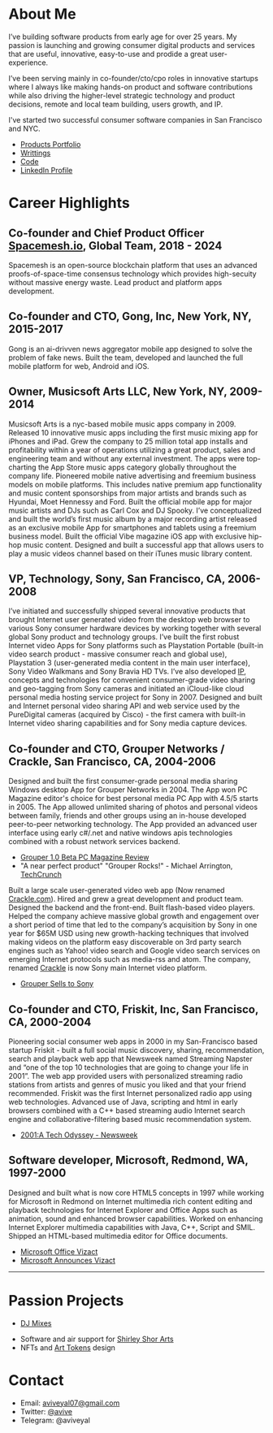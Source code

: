 # About Me
I’ve building software products from early age for over 25 years. My passion is launching and growing consumer digital products and services that are useful, innovative, easy-to-use and prodide a great user-experience. 

I’ve been serving mainly in co-founder/cto/cpo roles in innovative startups where I always like making hands-on product and software contributions while also driving the higher-level strategic technology and product decisions, remote and local team building, users growth, and IP. 

I've started two successful consumer software companies in San Francisco and NYC.

* [Products Portfolio](https://www.behance.net/aviveyal07926b)
* [Writtings](https://medium.com/@avive)
* [Code](https://github.com/avive)
* [LinkedIn Profile](https://www.linkedin.com/in/avive)

# Career Highlights

## Co-founder and Chief Product Officer [Spacemesh.io](https://spacemesh.io), Global Team, 2018 - 2024
Spacemesh is an open-source blockchain platform that uses an advanced proofs-of-space-time consensus technology which provides high-secuity without massive energy waste.
Lead product and platform apps development.

## Co-founder and CTO, Gong, Inc, New York, NY, 2015-2017
Gong is an ai-drivven news aggregator mobile app designed to solve the problem of fake news.
Built the team, developed and launched the full mobile platform for web, Android and iOS.

## Owner, Musicsoft Arts LLC, New York, NY, 2009-2014
Musicsoft Arts is a nyc-based mobile music apps company in 2009. Released 10 innovative music apps including the first music mixing app for iPhones and iPad. Grew the company to 25 million total app installs and profitability within a year of operations utilizing a great product, sales and engineering team and without any external investment. The apps were top-charting the App Store music apps category globally throughout the company life. Pioneered mobile native advertising and freemium business models on mobile platforms. This includes native premium app functionality and music content sponsorships from major artists and brands such as Hyundai, Moet Hennessy and Ford. Built the official mobile app for major music artists and DJs such as Carl Cox and DJ Spooky. I’ve conceptualized and built the world’s first music album by a major recording artist released as an exclusive mobile App for smartphones and tablets using a freemium business model. Built the official Vibe magazine iOS app with exclusive hip-hop music content. Designed and built a successful app that allows users to play a music videos channel based on their iTunes music library content.

## VP, Technology, Sony, San Francisco, CA, 2006-2008
I’ve initiated and successfully shipped several innovative products that brought Internet user generated video from the desktop web browser to various Sony consumer hardware devices by working together with several global Sony product and technology groups. I’ve built the first robust Internet video Apps for Sony platforms such as Playstation Portable (built-in video search product - massive consumer reach and global use), Playstation 3 (user-generated media content in the main user interface), Sony Video Walkmans and Sony Bravia HD TVs. I’ve also developed [IP](http://patents.justia.com/inventor/aviv-eyal), concepts and technologies for convenient consumer-grade video sharing and geo-tagging from Sony cameras and initiated an iCloud-like cloud personal media hosting service project for Sony in 2007. Designed and built and Internet personal video sharing API and web service used by the PureDigital cameras (acquired by Cisco)  - the first camera with built-in Internet video sharing capabilities and for Sony media capture devices. 

## Co-founder and CTO, Grouper Networks / Crackle, San Francisco, CA, 2004-2006
Designed and built the first consumer-grade personal media sharing Windows desktop App for Grouper Networks in 2004. The App won PC Magazine editor's choice for best personal media PC App with 4.5/5 starts in 2005. The App allowed unlimited sharing of photos and personal videos between family, friends and other groups using an in-house developed peer-to-peer networking technology. The App provided an advanced user interface using early c#/.net and native windows apis technologies combined with a robust network services backend.

* [Grouper 1.0 Beta PC Magazine Review](http://www.pcmag.com/article2/0,2817,1706557,00.asp)
* "A near perfect product" "Grouper Rocks!" - Michael Arrington, [TechCrunch](https://techcrunch.com/2005/12/06/more-video-tools-grouper-v20-rocks/) 

Built a large scale user-generated video web app (Now renamed [Crackle.com](https://crackle.com)). Hired and grew a great development and product team. Designed the backend and the front-end. Built flash-based video players. Helped the company achieve massive global growth and engagement over a short period of time that led to the company’s acquisition by Sony in one year for $65M USD using new growth-hacking techniques that involved making videos on the platform easy discoverable on 3rd party search engines such as Yahoo! video search and Google video search services on emerging Internet protocols such as media-rss and atom. The company, renamed [Crackle](http://crackle.com) is now Sony main Internet video platform.

* [Grouper Sells to Sony](https://techcrunch.com/2006/08/22/wow-grouper-sells-for-65-million/)

## Co-founder and CTO, Friskit, Inc, San Francisco, CA, 2000-2004
Pioneering social consumer web apps in 2000 in my San-Francisco based startup Friskit - built a full social music discovery, sharing, recommendation, search and playback web app that Newsweek named Streaming Napster and “one of the top 10 technologies that are going to change your life in 2001”. The web app provided users with personalized streaming radio stations from artists and genres of music you liked and that your friend recommended. Friskit was the first Internet personalized radio app using web technologies. Advanced use of Java, scripting and html in early browsers combined with a C++ based streaming audio Internet search engine and collaborative-filtering based music recommendation system.

* [2001:A Tech Odyssey - Newsweek](http://www.newsweek.com/2001-tech-odyssey-155835)

## Software developer, Microsoft, Redmond, WA, 1997-2000
Designed and built what is now core HTML5 concepts in 1997 while working for Microsoft in Redmond on Internet multimedia rich content editing and playback technologies for Internet Explorer and Office Apps such as animation, sound and enhanced browser capabilities. Worked on enhancing Internet Explorer multimedia capabilities with Java, C++, Script and SMIL. Shipped an HTML-based multimedia editor for Office documents.

* [Microsoft Office Vizact](https://en.wikipedia.org/wiki/Microsoft_Vizact)
* [Microsoft Announces Vizact](https://news.microsoft.com/1999/05/26/microsoft-announces-vizact-2000-the-newest-application-from-office-free-preview-now-available-for-download-from-the-web/)

---

# Passion Projects
* [DJ Mixes](https://www.mixcloud.com/dj_fuzzy_logic/)
- Software and air support for [Shirley Shor Arts](https://www.instagram.com/explore/tags/shirleyshor/)
- NFTs and [Art Tokens](https://shirleyshor.studio/) design

# Contact
* Email: [aviveyal07@gmail.com](mailto:aviveyal07@gmail.com)
* Twitter: [@avive](https://twitter.com/avive)
* Telegram: @aviveyal
